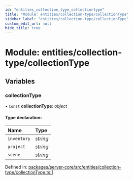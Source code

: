 ```yaml
---
id: "entities_collection_type_collectiontype"
title: "Module: entities/collection-type/collectionType"
sidebar_label: "entities/collection-type/collectionType"
custom_edit_url: null
hide_title: true
---
```


# Module: entities/collection-type/collectionType

## Variables

### collectionType

• `Const` **collectionType**: *object*

#### Type declaration:

Name | Type |
:------ | :------ |
`inventory` | *string* |
`project` | *string* |
`scene` | *string* |

Defined in: [packages/server-core/src/entities/collection-type/collectionType.ts:1](https://github.com/xr3ngine/xr3ngine/blob/77d12cea0/packages/server-core/src/entities/collection-type/collectionType.ts#L1)
